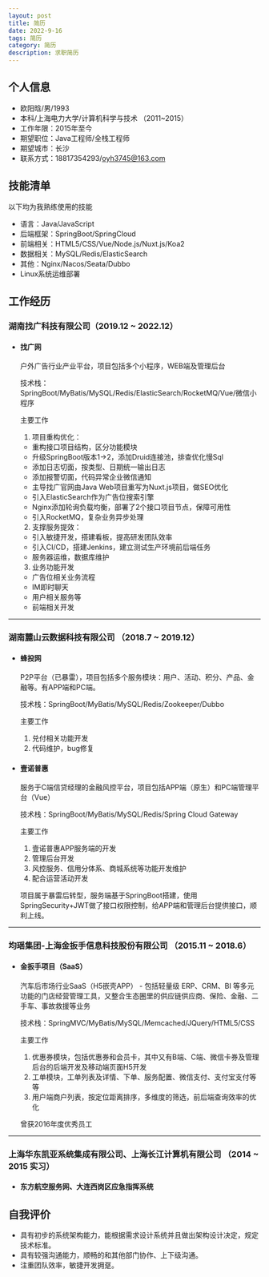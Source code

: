 ```yaml
---
layout: post
title: 简历
date: 2022-9-16
tags: 简历
category: 简历
description: 求职简历
---
```


## 个人信息

- 欧阳晗/男/1993
- 本科/上海电力大学/计算机科学与技术 （2011~2015）
- 工作年限：2015年至今
- 期望职位：Java工程师/全栈工程师
- 期望城市：长沙
- 联系方式：18817354293/oyh3745@163.com

## 技能清单

以下均为我熟练使用的技能

- 语言：Java/JavaScript
- 后端框架：SpringBoot/SpringCloud
- 前端相关：HTML5/CSS/Vue/Node.js/Nuxt.js/Koa2
- 数据相关：MySQL/Redis/ElasticSearch
- 其他：Nginx/Nacos/Seata/Dubbo
- Linux系统运维部署

## 工作经历

### 湖南找广科技有限公司（2019.12 ~ 2022.12）

- #### 找广网
    户外广告行业产业平台，项目包括多个小程序，WEB端及管理后台

    技术栈：SpringBoot/MyBatis/MySQL/Redis/ElasticSearch/RocketMQ/Vue/微信小程序

    主要工作
    1. 项目重构优化：
    - 重构接口项目结构，区分功能模块
    - 升级SpringBoot版本1->2，添加Druid连接池，排查优化慢Sql
    - 添加日志切面，按类型、日期统一输出日志
    - 添加报警切面，代码异常企业微信通知
    - 主导找广官网由Java Web项目重写为Nuxt.js项目，做SEO优化
    - 引入ElasticSearch作为广告位搜索引擎
    - Nginx添加轮询负载均衡，部署了2个接口项目节点，保障可用性
    - 引入RocketMQ，复杂业务异步处理
    2. 支撑服务提效：
    - 引入敏捷开发，搭建看板，提高研发团队效率
    - 引入CI/CD，搭建Jenkins，建立测试生产环境前后端任务
	- 服务器运维，数据库维护
    3. 业务功能开发
	- 广告位相关业务流程
	- IM即时聊天
	- 用户相关服务等
    - 前端相关开发

---
### 湖南麓山云数据科技有限公司 （2018.7 ~ 2019.12）

- #### 蜂投网
    P2P平台（已暴雷），项目包括多个服务模块：用户、活动、积分、产品、金融等。有APP端和PC端。

    技术栈：SpringBoot/MyBatis/MySQL/Redis/Zookeeper/Dubbo

    主要工作
    1. 兑付相关功能开发
    2. 代码维护，bug修复

- #### 壹诺普惠
    服务于C端信贷经理的金融风控平台，项目包括APP端（原生）和PC端管理平台（Vue）

    技术栈：SpringBoot/MyBatis/MySQL/Redis/Spring Cloud Gateway

    主要工作
    1. 壹诺普惠APP服务端的开发
    2. 管理后台开发
    3. 风控服务、信用分体系、商城系统等功能开发维护
    4. 配合运营活动开发

    项目属于暴雷后转型，服务端基于SpringBoot搭建，使用SpringSecurity+JWT做了接口权限控制，给APP端和管理后台提供接口，顺利上线。

---
### 均瑶集团-上海金扳手信息科技股份有限公司 （2015.11 ~ 2018.6）

- #### 金扳手项目（SaaS）
    汽车后市场行业SaaS（H5嵌壳APP） - 包括轻量级 ERP、CRM、BI 等多元功能的门店经营管理工具，又整合生态圈里的供应链供应商、保险、金融、二手车、事故救援等业务

    技术栈：SpringMVC/MyBatis/MySQL/Memcached/JQuery/HTML5/CSS

    主要工作
    1. 优惠券模块，包括优惠券和会员卡，其中又有B端、C端、微信卡券及管理后台的后端开发及移动端页面H5开发
    2. 工单模块，工单列表及详情、下单、服务配置、微信支付、支付宝支付等等
    3. 用户端商户列表，按定位距离排序，多维度的筛选，前后端查询效率的优化

    曾获2016年度优秀员工

---
### 上海华东凯亚系统集成有限公司、上海长江计算机有限公司 （2014 ~ 2015 实习）

- #### 东方航空服务网、大连西岗区应急指挥系统

## 自我评价
- 具有初步的系统架构能力，能根据需求设计系统并且做出架构设计决定，规定技术标准。
- 具有较强沟通能力，顺畅的和其他部门协作、上下级沟通。
- 注重团队效率，敏捷开发拥趸。